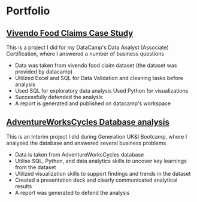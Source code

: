 # Portfolio


## [Vivendo Food Claims Case Study](https://github.com/SadafTariq/VivendoFoodClaims)

This is a project I did for my DataCamp's Data Analyst (Associate) Certification, where I answered a number of business questions

- Data was taken from vivendo food claim dataset (the dataset was provided by datacamp)
- Utilized Excel and SQL for Data Validation and cleaning tasks before analysis
- Used SQL for exploratory data analysis Used Python for visualizations
- Successfully defended the analysis
- A report is generated and published on datacamp's workspace


## [AdventureWorksCycles Database analysis](https://github.com/SadafTariq/AdventureWorksCycles)

This is an Interim project I did during Generation UK&I Bootcamp, where I analysed the database and answered several business problems

- Data is taken from AdventureWorksCycles database
- Utilise SQL, Python, and data analytics skills to uncover key learnings from the dataset
- Utilized visualization skills to support findings and trends in the dataset
- Created a presentation deck and clearly communicated analytical results
- A report was generated to defend the analysis

